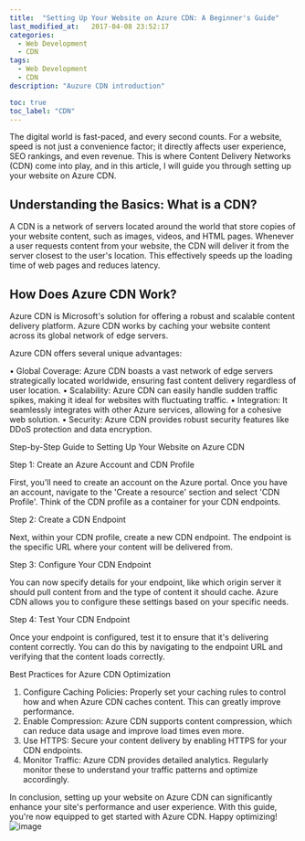 ```yaml
---
title:  "Setting Up Your Website on Azure CDN: A Beginner's Guide"
last_modified_at:   2017-04-08 23:52:17
categories: 
  - Web Development
  - CDN
tags:
  - Web Development
  - CDN
description: "Auzure CDN introduction"

toc: true
toc_label: "CDN"
---
```



The digital world is fast-paced, and every second counts. For a website, speed is not just a convenience factor; it directly affects user experience, SEO rankings, and even revenue. This is where Content Delivery Networks (CDN) come into play, and in this article, I will guide you through setting up your website on Azure CDN.
 
## Understanding the Basics: What is a CDN?
 
A CDN is a network of servers located around the world that store copies of your website content, such as images, videos, and HTML pages. 
Whenever a user requests content from your website, the CDN will deliver it from the server closest to the user's location. This effectively speeds up the loading time of web pages and reduces latency.
 
## How Does Azure CDN Work?
 
Azure CDN is Microsoft's solution for offering a robust and scalable content delivery platform. Azure CDN works by caching your website content across its global network of edge servers. 
 
Azure CDN offers several unique advantages:
 
• Global Coverage: Azure CDN boasts a vast network of edge servers strategically located worldwide, ensuring fast content delivery regardless of user location.
• Scalability: Azure CDN can easily handle sudden traffic spikes, making it ideal for websites with fluctuating traffic.
• Integration: It seamlessly integrates with other Azure services, allowing for a cohesive web solution.
• Security: Azure CDN provides robust security features like DDoS protection and data encryption.
 
Step-by-Step Guide to Setting Up Your Website on Azure CDN
 
Step 1: Create an Azure Account and CDN Profile
 
First, you'll need to create an account on the Azure portal. Once you have an account, navigate to the 'Create a resource' section and select 'CDN Profile'. Think of the CDN profile as a container for your CDN endpoints.
 
Step 2: Create a CDN Endpoint
 
Next, within your CDN profile, create a new CDN endpoint. The endpoint is the specific URL where your content will be delivered from.
 
Step 3: Configure Your CDN Endpoint
 
You can now specify details for your endpoint, like which origin server it should pull content from and the type of content it should cache. Azure CDN allows you to configure these settings based on your specific needs.
 
Step 4: Test Your CDN Endpoint
 
Once your endpoint is configured, test it to ensure that it's delivering content correctly. You can do this by navigating to the endpoint URL and verifying that the content loads correctly.
 
Best Practices for Azure CDN Optimization
 
1. Configure Caching Policies: Properly set your caching rules to control how and when Azure CDN caches content. This can greatly improve performance.
2. Enable Compression: Azure CDN supports content compression, which can reduce data usage and improve load times even more.
3. Use HTTPS: Secure your content delivery by enabling HTTPS for your CDN endpoints.
4. Monitor Traffic: Azure CDN provides detailed analytics. Regularly monitor these to understand your traffic patterns and optimize accordingly.
 
 
In conclusion, setting up your website on Azure CDN can significantly enhance your site's performance and user experience. With this guide, you're now equipped to get started with Azure CDN. Happy optimizing!![image](https://github.com/TShau/blogpage/assets/17855499/432718ac-a2d5-4fe3-8805-773a433e222f)
